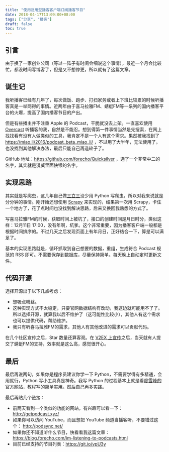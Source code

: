 ```yaml
---
title: "使用泛用型播客客户端订阅播客节目"
date: 2018-04-17T13:09:00+08:00
tags: ["分享", "播客"] 
draft: false
toc: true
---
```


## 引言

由于换了一家创业公司（等过一阵子有时间会细说这个事情），最近一个月会比较忙，都没时间写博客了，但是又不想停更，所以就有了这篇文章。

## 诞生记

我听播客已经有几年了，每次做饭、跑步、打扫家务或者上下班比较累的时候听播客真是一举两得的事情。近两年由于喜马拉雅FM、蜻蜓FM等一系列的国内播客平台的火爆，提高了国内播客节目的产出。

<!--more-->

但是有些播主并不注重 Apple 的 Podcast，干脆就没去上架。一直喜欢使用 [Overcast](https://3li3.com/app/view?id=8052) 听播客的我，自然是不能忍。想到得第一件事情当然是先搜索，在网上找找看有没有人做类似的工具，我肯定不是一个人有这个需求。果然被我找到了 <https://miao.li/2016/podcast_beta_miao_li/> ，不过用了大半年，无法使用了。也没找到其他解决办法，最后只能自己再造轮子了。

GitHub 地址：<https://github.com/forecho/Quicksilver> ，选了一个非常中二的名字，其实就是漫威里面快银的名字。

## 实现思路

其实就是写爬虫，这几年自己做[三立三](https://3li3.com/)没少用 Python 写爬虫，所以对我来说就是分分钟的事情。刚开始还想使用 [Scrapy](https://scrapy.org/) 来实现的，结果第一次用 Scrapy，卡住一个地方了，花了点时间也没找到解决思路，后来又换回我熟悉的方式了。

写喜马拉雅FM的时候，获取时间上被坑了，接口的创建时间是月日时分，类似这样：12月11日 17:00，没有年啊，坑爹。这个非常重要，因为播客客户端一般都是根据时间排序的。不过几天之后发现页面上有年月日，正好结合一下，算是可以满足了。

基本的实现思路就是，循环抓取到自己想要的数据，重组，生成符合 Podcast 规范的 RSS 即可。不需要保存到数据库，尽量保持简单。每天晚上自动定时更新文件。

## 代码开源

选择开源出于以下几点考虑：

- 想吸点粉丝。
- 这种实现方式不太稳定，只要官网数据结构有改动，我这边就可能用不了了。所以选择开源，就算我以后不维护了（这可能性比较小），其他人有这个需求也可以提供代码，帮助维护。
- 我只有听喜马拉雅FM的需求，其他人有其他改进的需求可以贡献代码。

在几个社区宣传之后，Star 数量还算客观。在 [V2EX 上宣传](https://www.v2ex.com/t/433381#reply7)之后，当天就有人提交了蜻蜓FM的支持，效率就是这么高，感觉很开心。

## 最后

最后再说两句，如果你是程序员建议你学一下 Python，不需要学得有多精通，会用就行，Python 写小工具真是神奇。我写 Python 的过程基本上就是看[廖雪峰的官方网站](https://www.liaoxuefeng.com/)，教程写的简单实用。然后自己再多实践。

最后再贴几个链接：

- 前两天看到一个类似的功能的网站，有兴趣可以看一下：<http://getpodcast.xyz/>
- 如果你可以访问 YouTube，而且想把 YouTube 频道当播客听，不要错过这个： <http://podsync.net/>
- 如果你还不知道听什么节目，快看看我这篇文章：<https://blog.forecho.com/im-listening-to-podcasts.html>
- 目前已经支持的节目列表：<https://git.io/vpU3y>